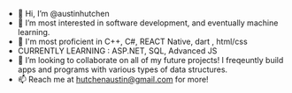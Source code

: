 - 👋 Hi, I’m @austinhutchen
- 👀 I’m most interested in software development, and eventually machine learning.
- 🌱 I'm most proficient in C++, C#, REACT Native, dart , html/css
- CURRENTLY LEARNING : ASP.NET, SQL, Advanced JS
- 💞️ I’m looking to collaborate on all of my future projects! I freqeuntly build apps and programs with various types of data structures.
- 📫 Reach me at hutchenaustin@gmail.com for more!

<!---
austinhutchen/austinhutchen is a ✨ special ✨ repository because its `README.md` (this file) appears on your GitHub profile.
You can click the Preview link to take a look at your changes.
--->
